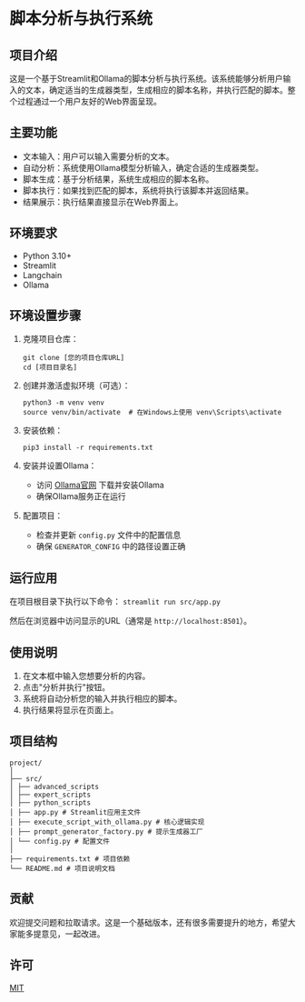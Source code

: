 # 脚本分析与执行系统

## 项目介绍

这是一个基于Streamlit和Ollama的脚本分析与执行系统。该系统能够分析用户输入的文本，确定适当的生成器类型，生成相应的脚本名称，并执行匹配的脚本。整个过程通过一个用户友好的Web界面呈现。

## 主要功能

- 文本输入：用户可以输入需要分析的文本。
- 自动分析：系统使用Ollama模型分析输入，确定合适的生成器类型。
- 脚本生成：基于分析结果，系统生成相应的脚本名称。
- 脚本执行：如果找到匹配的脚本，系统将执行该脚本并返回结果。
- 结果展示：执行结果直接显示在Web界面上。

## 环境要求

- Python 3.10+
- Streamlit
- Langchain
- Ollama

## 环境设置步骤

1. 克隆项目仓库：
   ```
   git clone [您的项目仓库URL]
   cd [项目目录名]
   ```

2. 创建并激活虚拟环境（可选）：
   ```
   python3 -m venv venv
   source venv/bin/activate  # 在Windows上使用 venv\Scripts\activate
   ```

3. 安装依赖：
   ```
   pip3 install -r requirements.txt
   ```

4. 安装并设置Ollama：
   - 访问 [Ollama官网](https://ollama.ai/) 下载并安装Ollama
   - 确保Ollama服务正在运行

5. 配置项目：
   - 检查并更新 `config.py` 文件中的配置信息
   - 确保 `GENERATOR_CONFIG` 中的路径设置正确

## 运行应用

在项目根目录下执行以下命令：
```streamlit run src/app.py```

然后在浏览器中访问显示的URL（通常是 `http://localhost:8501`）。

## 使用说明

1. 在文本框中输入您想要分析的内容。
2. 点击"分析并执行"按钮。
3. 系统将自动分析您的输入并执行相应的脚本。
4. 执行结果将显示在页面上。

## 项目结构
````
project/
│
├── src/
│ ├── advanced_scripts
│ ├── expert_scripts
│ ├── python_scripts
│ ├── app.py # Streamlit应用主文件
│ ├── execute_script_with_ollama.py # 核心逻辑实现
│ ├── prompt_generator_factory.py # 提示生成器工厂
│ └── config.py # 配置文件
│
├── requirements.txt # 项目依赖
└── README.md # 项目说明文档
````
## 贡献
欢迎提交问题和拉取请求。这是一个基础版本，还有很多需要提升的地方，希望大家能多提意见，一起改进。

## 许可
[MIT](https://choosealicense.com/licenses/mit/)